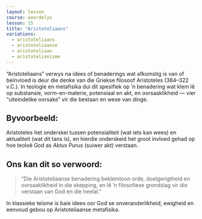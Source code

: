 ```yaml
---
layout: lesson
course: woordelys
lesson: 15
title: "Aristoteliaans"
variations:
  - aristoteliaans
  - aristoteliaanse
  - aristoteliaan
  - aristotelianisme
---
```


“Aristoteliaans” verwys na idees of benaderings wat afkomstig is van of beïnvloed is deur die denke van die Griekse filosoof Aristoteles (384–322 v.C.). In teologie en metafisika dui dit spesifiek op ’n benadering wat klem lê op substansie, vorm-en-materie, potensiaal en akt, en oorsaaklikheid — vier “uiteindelike oorsake” vir die bestaan en wese van dinge.

## Byvoorbeeld:

Aristoteles het onderskei tussen potensialiteit (wat iets kan wees) en aktualiteit (wat dit tans is), en hierdie onderskeid het groot invloed gehad op hoe teoloë God as *Aktus Purus* (suiwer akt) verstaan.

## Ons kan dit so verwoord:

> "Die Aristoteliaanse benadering beklemtoon orde, doelgerigtheid en oorsaaklikheid in die skepping, en lê ’n filosofiese grondslag vir die verstaan van God en die heelal."

In klassieke teïsme is baie idees oor God se onveranderlikheid, ewigheid en eenvoud gebou op Aristoteliaanse metafisika.